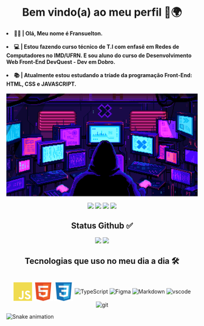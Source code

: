 <h1 align="center">Bem vindo(a) ao meu perfil 👋🌍</h1>

<strong>
  <li>🙋‍♂️ | Olá, Meu nome é Fransuelton.
<br>
<br>
  <li>💻 | Estou fazendo curso técnico de T.I com enfasê em Redes de Computadores no IMD/UFRN. E sou aluno do curso de Desenvolvimento Web Front-End DevQuest - Dev em Dobro.
<br>
<br>
  <li>📚 | Atualmente estou estudando a tríade da programação Front-End: HTML, CSS e JAVASCRIPT.
</strong>
<br>

<div align="center">
<br>
<img src="./src/pixel-jeff-matrix-s.gif" width=800 height=270>

  <a href="https://instagram.com/elton_batista19" target="_blank"><img src="https://img.shields.io/badge/-Instagram-%23E4405F?style=for-the-badge&logo=instagram&logoColor=white" target="_blank"></a>
  <a href = "mailto:elton6103@gmail.com">
  <img src="https://img.shields.io/badge/Gmail-D14836?style=for-the-badge&logo=gmail&logoColor=white" target="_blank" ></a>
  <a href="https://www.linkedin.com/in/fransuelton/" target="_blank"><img src="https://img.shields.io/badge/LinkedIn-0077B5?style=for-the-badge&logo=linkedin&logoColor=white" target="_blank"></a>
  <a href="https://steamcommunity.com/id/Fransuelton/"><img src="https://img.shields.io/badge/Steam-000000?style=for-the-badge&logo=steam&logoColor=white"></a>

<h2>Status Github ✅</h2>
      <img height="170em" src="https://github-readme-stats.vercel.app/api?username=fransuelton&show_icons=true&theme=dark&include_all_commits=true&count_private=true"/>
      <img height="170em" src="https://github-readme-stats.vercel.app/api/top-langs/?username=fransuelton&layout=compact&langs_count=7&theme=dark"/>

<br>

<h2>Tecnologias que uso no meu dia a dia 🛠️</h2>
  
  <br>
  <img align="center" alt="Js" width=50 src="https://raw.githubusercontent.com/devicons/devicon/master/icons/javascript/javascript-plain.svg">
  <img align="center" alt="HTML" width="50" src="https://raw.githubusercontent.com/devicons/devicon/master/icons/html5/html5-original.svg">
  <img align="center" alt="CSS"  width="50" src="https://raw.githubusercontent.com/devicons/devicon/master/icons/css3/css3-original.svg">
  <img align="center" alt="TypeScript"  width="50" src="https://cdn.jsdelivr.net/gh/devicons/devicon/icons/typescript/typescript-original.svg" />
  <img align="center" alt="Figma"  width="50" src="https://cdn.jsdelivr.net/gh/devicons/devicon/icons/figma/figma-original.svg" />
  <img align="center" alt="Markdown"  width="50" src="https://cdn.jsdelivr.net/gh/devicons/devicon/icons/markdown/markdown-original.svg" />
  <img align="center" alt="vscode" width="50" src="https://cdn.jsdelivr.net/gh/devicons/devicon/icons/vscode/vscode-original.svg" />
  <img align="center" alt="git" width=50 src="https://cdn.jsdelivr.net/gh/devicons/devicon/icons/git/git-original.svg" />

<br>
</div>

![Snake animation](https://github.com/fransuelton/fransuelton/blob/output/github-contribution-grid-snake.svg)
